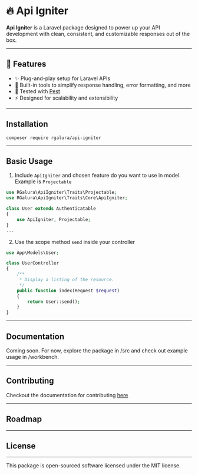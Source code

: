 # 🔥 Api Igniter

**Api Igniter** is a Laravel package designed to power up your API development with clean, consistent, and customizable responses out of the box.

---

## 🚀 Features

- ✨ Plug-and-play setup for Laravel APIs
- 🧰 Built-in tools to simplify response handling, error formatting, and more
- 🧪 Tested with [Pest](https://pestphp.com/)
- ⚡ Designed for scalability and extensibility

---

## Installation

```
composer require rgalura/api-igniter
```

---

## Basic Usage

1. Include `ApiIgniter` and chosen feature do you want to use in model. Example is `Projectable`

```php
use RGalura\ApiIgniter\Traits\Projectable;
use RGalura\ApiIgniter\Traits\Core\ApiIgniter;

class User extends Authenticatable
{
    use ApiIgniter, Projectable;
}
...
```

2. Use the scope method `send` inside your controller

```php
use App\Models\User;

class UserController
{
    /**
     * Display a listing of the resource.
     */
    public function index(Request $request)
    {
        return User::send();
    }
}
```

---

## Documentation

Coming soon. For now, explore the package in /src and check out example usage in /workbench.

---

## Contributing

Checkout the documentation for contributing [here](https://github.com/rodrigogalura/api-igniter/blob/main/CONTRIBUTING.md)

---

## Roadmap

---

## License

---

This package is open-sourced software licensed under the MIT license.
